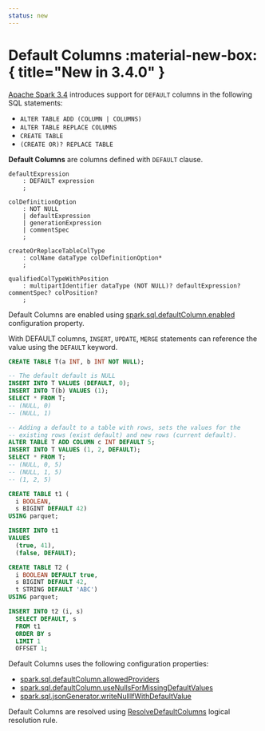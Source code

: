 ```yaml
---
status: new
---
```


# Default Columns :material-new-box:{ title="New in 3.4.0" }

[Apache Spark 3.4](https://issues.apache.org/jira/browse/SPARK-38334) introduces support for `DEFAULT` columns in the following SQL statements:

* `ALTER TABLE ADD (COLUMN | COLUMNS)`
* `ALTER TABLE REPLACE COLUMNS`
* `CREATE TABLE`
* `(CREATE OR)? REPLACE TABLE`

**Default Columns** are columns defined with `DEFAULT` clause.

```antlr
defaultExpression
    : DEFAULT expression
    ;

colDefinitionOption
    : NOT NULL
    | defaultExpression
    | generationExpression
    | commentSpec
    ;

createOrReplaceTableColType
    : colName dataType colDefinitionOption*
    ;

qualifiedColTypeWithPosition
    : multipartIdentifier dataType (NOT NULL)? defaultExpression? commentSpec? colPosition?
    ;
```

Default Columns are enabled using [spark.sql.defaultColumn.enabled](../configuration-properties.md#spark.sql.defaultColumn.enabled) configuration property.

With DEFAULT columns, `INSERT`, `UPDATE`, `MERGE` statements can reference the value using the `DEFAULT` keyword.

```sql
CREATE TABLE T(a INT, b INT NOT NULL);

-- The default default is NULL
INSERT INTO T VALUES (DEFAULT, 0);
INSERT INTO T(b) VALUES (1);
SELECT * FROM T;
-- (NULL, 0)
-- (NULL, 1)

-- Adding a default to a table with rows, sets the values for the
-- existing rows (exist default) and new rows (current default).
ALTER TABLE T ADD COLUMN c INT DEFAULT 5;
INSERT INTO T VALUES (1, 2, DEFAULT);
SELECT * FROM T;
-- (NULL, 0, 5)
-- (NULL, 1, 5)
-- (1, 2, 5)
```

```sql
CREATE TABLE t1 (
  i BOOLEAN,
  s BIGINT DEFAULT 42)
USING parquet;

INSERT INTO t1
VALUES
  (true, 41),
  (false, DEFAULT);

CREATE TABLE T2 (
  i BOOLEAN DEFAULT true,
  s BIGINT DEFAULT 42,
  t STRING DEFAULT 'ABC')
USING parquet;

INSERT INTO t2 (i, s)
  SELECT DEFAULT, s
  FROM t1
  ORDER BY s
  LIMIT 1
  OFFSET 1;
```

Default Columns uses the following configuration properties:

* [spark.sql.defaultColumn.allowedProviders](../configuration-properties.md#spark.sql.defaultColumn.allowedProviders)
* [spark.sql.defaultColumn.useNullsForMissingDefaultValues](../configuration-properties.md#spark.sql.defaultColumn.useNullsForMissingDefaultValues)
* [spark.sql.jsonGenerator.writeNullIfWithDefaultValue](../configuration-properties.md#spark.sql.jsonGenerator.writeNullIfWithDefaultValue)

Default Columns are resolved using [ResolveDefaultColumns](../logical-analysis-rules/ResolveDefaultColumns.md) logical resolution rule.
